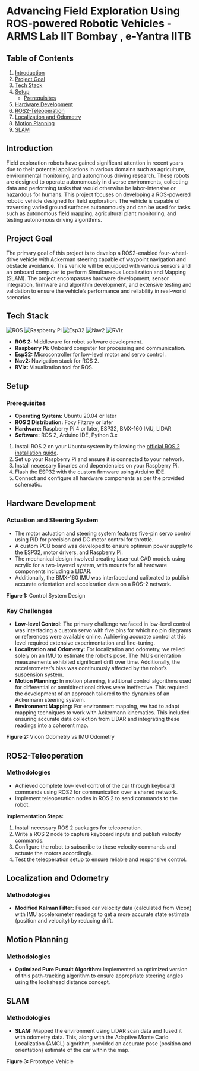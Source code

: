 # Advancing Field Exploration Using ROS-powered Robotic Vehicles - ARMS Lab IIT Bombay , e-Yantra IITB

## Table of Contents
1. [Introduction](#introduction)
2. [Project Goal](#project-goal)
3. [Tech Stack](#tech-stack)
4. [Setup](#setup)
    - [Prerequisites](#prerequisites)
5. [Hardware Development](#hardware-development)
6. [ROS2-Teleoperation](#ros2-teleoperation)
7. [Localization and Odometry](#localization-and-odometry)
8. [Motion Planning](#motion-planning)
9. [SLAM](#slam)

## Introduction
Field exploration robots have gained significant attention in recent years due to their potential applications in various domains such as agriculture, environmental monitoring, and autonomous driving research. These robots are designed to operate autonomously in diverse environments, collecting data and performing tasks that would otherwise be labor-intensive or hazardous for humans. This project focuses on developing a ROS-powered robotic vehicle designed for field exploration. The vehicle is capable of traversing varied ground surfaces autonomously and can be used for tasks such as autonomous field mapping, agricultural plant monitoring, and testing autonomous driving algorithms.

## Project Goal
The primary goal of this project is to develop a ROS2-enabled four-wheel-drive vehicle with Ackerman steering capable of waypoint navigation and obstacle avoidance. This vehicle will be equipped with various sensors and an onboard computer to perform Simultaneous Localization and Mapping (SLAM). The project encompasses hardware development, sensor integration, firmware and algorithm development, and extensive testing and validation to ensure the vehicle’s performance and reliability in real-world scenarios.

## Tech Stack
![ROS](https://path-to-ros-logo) ![Raspberry Pi](https://path-to-rpi-logo) ![Esp32](https://path-to-arduino-logo) ![Nav2](https://path-to-nav2-logo) ![RViz](https://path-to-rviz-logo)

- **ROS 2:** Middleware for robot software development.
- **Raspberry Pi:** Onboard computer for processing and communication.
- **Esp32:** Microcontroller for low-level motor and servo control .
- **Nav2:** Navigation stack for ROS 2.
- **RViz:** Visualization tool for ROS.

## Setup

### Prerequisites
- **Operating System:** Ubuntu 20.04 or later
- **ROS 2 Distribution:** Foxy Fitzroy or later
- **Hardware:** Raspberry Pi 4 or later, ESP32, BMX-160 IMU, LIDAR
- **Software:** ROS 2, Arduino IDE, Python 3.x

1. Install ROS 2 on your Ubuntu system by following the [official ROS 2 installation guide](https://docs.ros.org/en/foxy/Installation.html).
2. Set up your Raspberry Pi and ensure it is connected to your network.
3. Install necessary libraries and dependencies on your Raspberry Pi.
4. Flash the ESP32 with the custom firmware using Arduino IDE.
5. Connect and configure all hardware components as per the provided schematic.

## Hardware Development
### Actuation and Steering System
- The motor actuation and steering system features five-pin servo control using PID for precision and DC motor control for throttle.
- A custom PCB board was developed to ensure optimum power supply to the ESP32, motor drivers, and Raspberry Pi.
- The mechanical design involved creating laser-cut CAD models using acrylic for a two-layered system, with mounts for all hardware components including a LIDAR.
- Additionally, the BMX-160 IMU was interfaced and calibrated to publish accurate orientation and acceleration data on a ROS-2 network.

**Figure 1:** Control System Design

### Key Challenges
- **Low-level Control:** The primary challenge we faced in low-level control was interfacing a custom servo with five pins for which no pin diagrams or references were available online. Achieving accurate control at this level required extensive experimentation and fine-tuning.
- **Localization and Odometry:** For localization and odometry, we relied solely on an IMU to estimate the robot’s pose. The IMU’s orientation measurements exhibited significant drift over time. Additionally, the accelerometer’s bias was continuously affected by the robot’s suspension system.
- **Motion Planning:** In motion planning, traditional control algorithms used for differential or omnidirectional drives were ineffective. This required the development of an approach tailored to the dynamics of an Ackermann steering system.
- **Environment Mapping:** For environment mapping, we had to adapt mapping techniques to work with Ackermann kinematics. This included ensuring accurate data collection from LIDAR and integrating these readings into a coherent map.

**Figure 2:** Vicon Odometry vs IMU Odometry

## ROS2-Teleoperation
### Methodologies
- Achieved complete low-level control of the car through keyboard commands using ROS2 for communication over a shared network.
- Implement teleoperation nodes in ROS 2 to send commands to the robot.

**Implementation Steps:**
1. Install necessary ROS 2 packages for teleoperation.
2. Write a ROS 2 node to capture keyboard inputs and publish velocity commands.
3. Configure the robot to subscribe to these velocity commands and actuate the motors accordingly.
4. Test the teleoperation setup to ensure reliable and responsive control.

## Localization and Odometry
### Methodologies
- **Modified Kalman Filter:** Fused car velocity data (calculated from Vicon) with IMU accelerometer readings to get a more accurate state estimate (position and velocity) by reducing drift.

## Motion Planning
### Methodologies
- **Optimized Pure Pursuit Algorithm:** Implemented an optimized version of this path-tracking algorithm to ensure appropriate steering angles using the lookahead distance concept.

## SLAM
### Methodologies
- **SLAM:** Mapped the environment using LiDAR scan data and fused it with odometry data. This, along with the Adaptive Monte Carlo Localization (AMCL) algorithm, provided an accurate pose (position and orientation) estimate of the car within the map.

**Figure 3:** Prototype Vehicle
